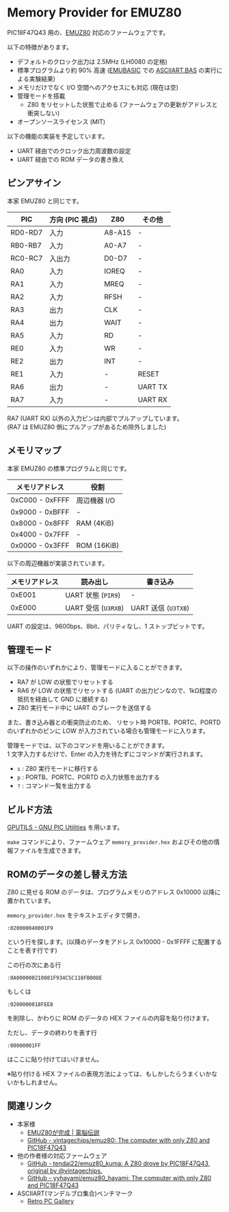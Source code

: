 Memory Provider for EMUZ80
==========================

PIC18F47Q43 用の、[EMUZ80](https://vintagechips.wordpress.com/2022/03/05/emuz80_reference/) 対応のファームウェアです。

以下の特徴があります。

* デフォルトのクロック出力は 2.5MHz (LH0080 の定格)
* 標準プログラムより約 90% 高速 ([EMUBASIC](https://github.com/vintagechips/emuz80/tree/6caf74b4cbbd2683d698ca7ee5abfcd35cfa09f1/examples/EMUBASIC) での [ASCIIART.BAS](https://github.com/vintagechips/emuz80/blob/6caf74b4cbbd2683d698ca7ee5abfcd35cfa09f1/ASCIIART.BAS) の実行による実験結果)
* メモリだけでなく I/O 空間へのアクセスにも対応 (現在は空)
* 管理モードを搭載
  * Z80 をリセットした状態で止める (ファームウェアの更新がアドレスと衝突しない)
* オープンソースライセンス (MIT)

以下の機能の実装を予定しています。

* UART 経由でのクロック出力周波数の設定
* UART 経由での ROM データの書き換え

## ピンアサイン

本家 EMUZ80 と同じです。

|PIC|方向 (PIC 視点)|Z80|その他|
|---|---|---|---|
|RD0-RD7|入力|A8-A15|-|
|RB0-RB7|入力|A0-A7|-|
|RC0-RC7|入出力|D0-D7|-|
|RA0|入力|IOREQ|-|
|RA1|入力|MREQ|-|
|RA2|入力|RFSH|-|
|RA3|出力|CLK|-|
|RA4|出力|WAIT|-|
|RA5|入力|RD|-|
|RE0|入力|WR|-|
|RE2|出力|INT|-|
|RE1|入力|-|RESET|
|RA6|出力|-|UART TX|
|RA7|入力|-|UART RX|

RA7 (UART RX) 以外の入力ピンは内部でプルアップしています。  
(RA7 は EMUZ80 側にプルアップがあるため除外しました)

## メモリマップ

本家 EMUZ80 の標準プログラムと同じです。

|メモリアドレス|役割|
|---|---|
|0xC000 - 0xFFFF|周辺機器 I/O|
|0x9000 - 0xBFFF|-|
|0x8000 - 0x8FFF|RAM (4KiB)|
|0x4000 - 0x7FFF|-|
|0x0000 - 0x3FFF|ROM (16KiB)|

以下の周辺機器が実装されています。

|メモリアドレス|読み出し|書き込み|
|---|---|---|
|0xE001|UART 状態 (`PIR9`)|-|
|0xE000|UART 受信 (`U3RXB`)|UART 送信 (`U3TXB`)|

UART の設定は、9600bps、8bit、パリティなし、1 ストップビットです。

## 管理モード

以下の操作のいずれかにより、管理モードに入ることができます。

* RA7 が LOW の状態でリセットする
* RA6 が LOW の状態でリセットする (UART の出力ピンなので、1kΩ程度の抵抗を経由して GND に接続する)
* Z80 実行モード中に UART のブレークを送信する

また、書き込み器との衝突防止のため、
リセット時 PORTB、PORTC、PORTD のいずれかのピンに LOW が入力されている場合も管理モードに入ります。

管理モードでは、以下のコマンドを用いることができます。  
1 文字入力するだけで、Enter の入力を待たずにコマンドが実行されます。

* `s` : Z80 実行モードに移行する
* `p` : PORTB、PORTC、PORTD の入力状態を出力する
* `?` : コマンド一覧を出力する

## ビルド方法

[GPUTILS - GNU PIC Utilities](https://gputils.sourceforge.io/) を用います。

`make` コマンドにより、ファームウェア `memory_provider.hex` およびその他の情報ファイルを生成できます。

## ROMのデータの差し替え方法

Z80 に見せる ROM のデータは、プログラムメモリのアドレス 0x10000 以降に置かれています。

`memory_provider.hex` をテキストエディタで開き、

```
:020000040001F9
```

という行を探します。(以降のデータをアドレス 0x10000 - 0x1FFFF に配置することを表す行です)

この行の次にある行

```
:0A000000210081F934C5C118FB008E
```

もしくは

```
:0200000018FEE8
```

を削除し、かわりに ROM のデータの HEX ファイルの内容を貼り付けます。

ただし、データの終わりを表す行

```
:00000001FF
```

はここに貼り付けてはいけません。

※貼り付ける HEX ファイルの表現方法によっては、もしかしたらうまくいかないかもしれません。

## 関連リンク

* 本家様
  * [EMUZ80が完成 | 電脳伝説](https://vintagechips.wordpress.com/2022/03/05/emuz80_reference/)
  * [GitHub - vintagechips/emuz80: The computer with only Z80 and PIC18F47Q43](https://github.com/vintagechips/emuz80)
* 他の作者様の対応ファームウェア
  * [GitHub - tendai22/emuz80_kuma: A Z80 drove by PIC18F47Q43, original by @vintagechips.](https://github.com/tendai22/emuz80_kuma)
  * [GitHub - yyhayami/emuz80_hayami: The computer with only Z80 and PIC18F47Q43](https://github.com/yyhayami/emuz80_hayami)
* ASCIIART(マンデルブロ集合)ベンチマーク
  * [Retro PC Gallery](http://haserin09.la.coocan.jp/asciiart.html)
